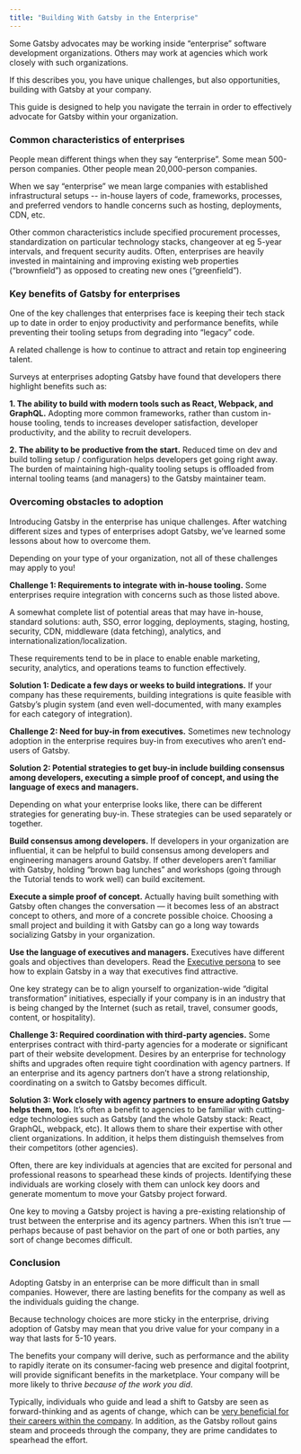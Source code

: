 ```yaml
---
title: "Building With Gatsby in the Enterprise"
---
```


Some Gatsby advocates may be working inside “enterprise” software development organizations. Others may work at agencies which work closely with such organizations.

If this describes you, you have unique challenges, but also opportunities, building with Gatsby at your company.

This guide is designed to help you navigate the terrain in order to effectively advocate for Gatsby within your organization. 

### Common characteristics of enterprises

People mean different things when they say “enterprise”. Some mean 500-person companies. Other people mean 20,000-person companies. 

When we say “enterprise” we mean large companies with established infrastructural setups -- in-house layers of code, frameworks, processes, and preferred vendors to handle concerns such as hosting, deployments, CDN, etc.

Other common characteristics include specified procurement processes, standardization on particular technology stacks, changeover at eg 5-year intervals, and frequent security audits. Often, enterprises are heavily invested in maintaining and improving existing web properties (“brownfield”) as opposed to creating new ones (“greenfield”).

### Key benefits of Gatsby for enterprises

One of the key challenges that enterprises face is keeping their tech stack up to date in order to enjoy productivity and performance benefits, while preventing their tooling setups from degrading into “legacy” code. 

A related challenge is how to continue to attract and retain top engineering talent.

Surveys at enterprises adopting Gatsby have found that developers there highlight benefits such as:

**1. The ability to build with modern tools such as React, Webpack, and GraphQL.** Adopting more common frameworks, rather than custom in-house tooling, tends to increases developer satisfaction, developer productivity, and the ability to recruit developers. 

**2. The ability to be productive from the start.** Reduced time on dev and build tolling setup / configuration helps developers get going right away. The burden of maintaining high-quality tooling setups is offloaded from internal tooling teams (and managers) to the Gatsby maintainer team.

### Overcoming obstacles to adoption

Introducing Gatsby in the enterprise has unique challenges. After watching different sizes and types of enterprises adopt Gatsby, we’ve learned some lessons about how to overcome them. 

Depending on your type of your organization, not all of these challenges may apply to you!

**Challenge 1: Requirements to integrate with in-house tooling.** Some enterprises require integration with concerns such as those listed above. 

A somewhat complete list of potential areas that may have in-house, standard solutions: auth, SSO, error logging, deployments, staging, hosting, security, CDN, middleware (data fetching), analytics, and internationalization/localization.
    
These requirements tend to be in place to enable enable marketing, security, analytics, and operations teams to function effectively. 

**Solution 1: Dedicate a few days or weeks to build integrations.** If your company has these requirements, building integrations is quite feasible with Gatsby’s plugin system (and even well-documented, with many examples for each category of integration). 

**Challenge 2: Need for buy-in from executives.** Sometimes new technology adoption in the enterprise requires buy-in from executives who aren’t end-users of Gatsby. 

**Solution 2: Potential strategies to get buy-in include building consensus among developers, executing a simple proof of concept, and using the language of execs and managers.**
 
Depending on what your enterprise looks like, there can be different strategies for generating buy-in. These strategies can be used separately or together.

**Build consensus among developers.** If developers in your organization are influential, it can be helpful to build consensus among developers and engineering managers around Gatsby. If other developers aren’t familiar with Gatsby, holding “brown bag lunches” and workshops (going through the Tutorial tends to work well) can build excitement.

**Execute a simple proof of concept.** Actually having built something with Gatsby often changes the conversation — it becomes less of an abstract concept to others, and more of a concrete possible choice. Choosing a small project and building it with Gatsby can go a long way towards socializing Gatsby in your organization.

**Use the language of executives and managers.** Executives have different goals and objectives than developers. Read the [Executive persona](/docs/winning-over-executives/) to see how to explain Gatsby in a way that executives find attractive. 

One key strategy can be to align yourself to organization-wide “digital transformation” initiatives, especially if your company is in an industry that is being changed by the Internet (such as retail, travel, consumer goods, content, or hospitality). 

**Challenge 3: Required coordination with third-party agencies.** Some enterprises contract with third-party agencies for a moderate or significant part of their website development. Desires by an enterprise for technology shifts and upgrades often require tight coordination with agency partners. If an enterprise and its agency partners don’t have a strong relationship, coordinating on a switch to Gatsby becomes difficult. 

**Solution 3: Work closely with agency partners to ensure adopting Gatsby helps them, too.** It’s often a benefit to agencies to be familiar with cutting-edge technologies such as Gatsby (and the whole Gatsby stack: React, GraphQL, webpack, etc). It allows them to share their expertise with other client organizations. In addition, it helps them distinguish themselves from their competitors (other agencies). 

Often, there are key individuals at agencies that are excited for personal and professional reasons to spearhead these kinds of projects. Identifying these individuals are working closely with them can unlock key doors and generate momentum to move your Gatsby project forward. 

One key to moving a Gatsby project is having a pre-existing relationship of trust between the enterprise and its agency partners. When this isn’t true — perhaps because of past behavior on the part of one or both parties, any sort of change becomes difficult. 

### Conclusion

Adopting Gatsby in an enterprise can be more difficult than in small companies. However, there are lasting benefits for the company as well as the individuals guiding the change.

Because technology choices are more sticky in the enterprise, driving adoption of Gatsby may mean that you drive value for your company in a way that lasts for 5-10 years. 

The benefits your company will derive, such as performance and the ability to rapidly iterate on its consumer-facing web presence and digital footprint, will provide significant benefits in the marketplace. Your company will be more likely to thrive _because of the work you did_.

Typically, individuals who guide and lead a shift to Gatsby are seen as forward-thinking and as agents of change, which can be [very beneficial for their careers within the company](https://www.gatsbyjs.org/docs/how-gatsby-boosts-career/). In addition, as the Gatsby rollout gains steam and proceeds through the company, they are prime candidates to spearhead the effort.
